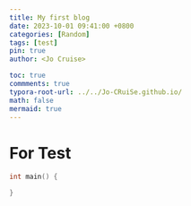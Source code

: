 ```yaml
---
title: My first blog
date: 2023-10-01 09:41:00 +0800
categories: [Random]
tags: [test]     
pin: true
author: <Jo Cruise>

toc: true
commments: true
typora-root-url: ../../Jo-CRuiSe.github.io/
math: false
mermaid: true
---
```


# For Test

```c++
int main() {

}
```

